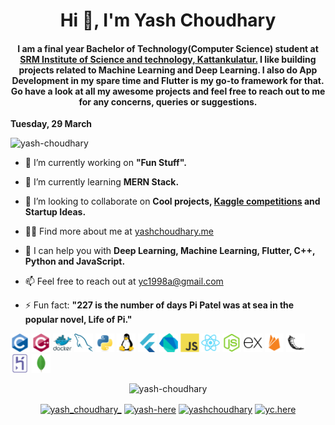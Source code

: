 <h1 align="center">Hi 👋, I'm Yash Choudhary</h1>
<h4 align="center">I am a final year Bachelor of Technology(Computer Science) student at <a href="https://www.srmist.edu.in/">SRM Institute of Science and technology, Kattankulatur.</a> I like building projects related to Machine Learning and Deep Learning. I also do App Development in my spare time and Flutter is my go-to framework for that. Go have a look at all my awesome projects and feel free to reach out to me for any concerns, queries or suggestions.</h4>

<b aligh="left">Tuesday, 29 March</b>

<p align="left"> <img src="https://komarev.com/ghpvc/?username=yash-choudhary" alt="yash-choudhary" /> </p>

- 🔭 I’m currently working on **"Fun Stuff".**

- 🌱 I’m currently learning **MERN Stack.**

- 👯 I’m looking to collaborate on **Cool projects, [Kaggle competitions](https://www.kaggle.com/yashchoudhary) and Startup Ideas.**
<!---
- 🤔 I’m looking for help with **anything deep learning.**
--->
- 👨‍💻 Find more about me at [yashchoudhary.me](yashchoudhary.me)

- 💬 I can help you with **Deep Learning, Machine Learning, Flutter, C++, Python and JavaScript.**

- 📫 Feel free to reach out at [yc1998a@gmail.com](mailto:yc1998a@gmail.com)

- ⚡ Fun fact: **"227 is the number of days Pi Patel was at sea in the popular novel, Life of Pi."**

<p align="left"><img src="https://raw.githubusercontent.com/devicons/devicon/master/icons/c/c-original.svg" alt="c" width="30" height="30"/> <img src="https://raw.githubusercontent.com/devicons/devicon/master/icons/cplusplus/cplusplus-original.svg" alt="cplusplus" width="30" height="30"/> <img src="https://raw.githubusercontent.com/devicons/devicon/master/icons/docker/docker-original-wordmark.svg" alt="docker" width="30" height="30"/> <img src="https://raw.githubusercontent.com/devicons/devicon/master/icons/mysql/mysql-original.svg" alt="mysql" width="30" height="30"/> <img src="https://raw.githubusercontent.com/devicons/devicon/master/icons/python/python-original.svg" alt="python" width="30" height="30"/> <img src="https://raw.githubusercontent.com/devicons/devicon/master/icons/linux/linux-original.svg" alt="linux" width="30" height="30"/> <img src="https://raw.githubusercontent.com/devicons/devicon/master/icons/flutter/flutter-original.svg" alt="flutter" width="30" height="30"/> <img src="https://raw.githubusercontent.com/devicons/devicon/master/icons/dart/dart-original.svg" alt="dart" width="30" height="30"/> <img src="https://github.com/devicons/devicon/raw/master/icons/javascript/javascript-original.svg" alt="JS" width="30" height="30"/> <img src="https://github.com/devicons/devicon/raw/master/icons/react/react-original.svg" alt="React" width="30" height="30"/> <img src="https://raw.githubusercontent.com/devicons/devicon/master/icons/nodejs/nodejs-original.svg" alt="NodeJS" width="30" height="30"/> <img src="https://github.com/devicons/devicon/raw/master/icons/express/express-original.svg" alt="JS" width="30" height="30"/> <img src="https://github.com/devicons/devicon/raw/master/icons/firebase/firebase-plain.svg" alt="JS" width="30" height="30"/> <img src="https://github.com/devicons/devicon/raw/master/icons/flask/flask-original.svg" alt="JS" width="30" height="30"/> <img src="https://github.com/devicons/devicon/raw/master/icons/heroku/heroku-original.svg" alt="JS" width="30" height="30"/> <img src="https://github.com/devicons/devicon/raw/master/icons/mongodb/mongodb-original.svg" alt="JS" width="30" height="30"/></p>
<p align="center"> <img src="https://github-readme-stats.vercel.app/api?username=yash-choudhary&show_icons=true" alt="yash-choudhary" /> </p>

<p align="center">
<a href="https://twitter.com/yash_choudhary_" target="blank"><img align="center" src="https://cdn.jsdelivr.net/npm/simple-icons@3.0.1/icons/twitter.svg" alt="yash_choudhary_" height="30" width="30" /></a>
<a href="https://linkedin.com/in/yash-here" target="blank"><img align="center" src="https://cdn.jsdelivr.net/npm/simple-icons@3.0.1/icons/linkedin.svg" alt="yash-here" height="30" width="30" /></a>
<a href="https://kaggle.com/yashchoudhary" target="blank"><img align="center" src="https://cdn.jsdelivr.net/npm/simple-icons@3.0.1/icons/kaggle.svg" alt="yashchoudhary" height="30" width="30" /></a>
<a href="https://instagram.com/yc.here" target="blank"><img align="center" src="https://cdn.jsdelivr.net/npm/simple-icons@3.0.1/icons/instagram.svg" alt="yc.here" height="30" width="30" /></a>
</p>
